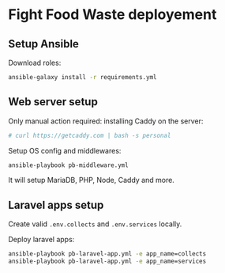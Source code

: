 # Fight Food Waste deployement

## Setup Ansible

Download roles:

```sh
ansible-galaxy install -r requirements.yml
```

## Web server setup

Only manual action required: installing Caddy on the server:

```sh
# curl https://getcaddy.com | bash -s personal
```

Setup OS config and middlewares:

```sh
ansible-playbook pb-middleware.yml
```

It will setup MariaDB, PHP, Node, Caddy and more.

## Laravel apps setup

Create valid `.env.collects` and `.env.services` locally.

Deploy laravel apps:

```sh
ansible-playbook pb-laravel-app.yml -e app_name=collects
ansible-playbook pb-laravel-app.yml -e app_name=services
```
